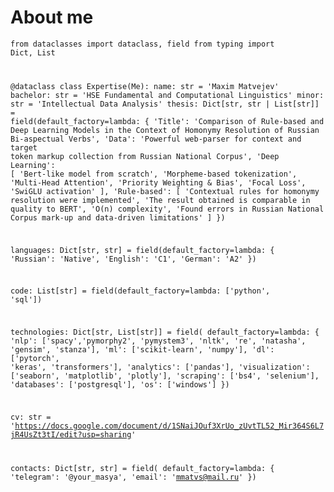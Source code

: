 # About me

<code>from dataclasses import dataclass, field
from typing import Dict, List

@dataclass
class Expertise(Me):
  name: str = 'Maxim Matvejev'
  bachelor: str = 'HSE Fundamental and Computational Linguistics'
  minor: str = 'Intellectual Data Analysis'
  thesis: Dict[str, str | List[str]] = field(default_factory=lambda: {
    'Title': 'Comparison of Rule-based and Deep Learning Models in the Context of Homonymy Resolution of Russian Bi-aspectual Verbs',
    'Data': 'Powerful web-parser for context and target token markup collection from Russian National Corpus',
    'Deep Learning': [
      'Bert-like model from scratch', 
      'Morpheme-based tokenization', 
      'Multi-Head Attention', 
      'Priority Weighting & Bias', 
      'Focal Loss', 
      'SwiGLU activation'
    ],
    'Rule-based': [
      'Contextual rules for homonymy resolution were implemented',
      'The result obtained is comparable in quality to BERT',
      'O(n) complexity',
      'Found errors in Russian National Corpus mark-up and data-driven limitations'
    ]
  })

  languages: Dict[str, str] = field(default_factory=lambda: {
    'Russian': 'Native',
    'English': 'C1',
    'German': 'A2'
  })

  code: List[str] = field(default_factory=lambda: ['python', 'sql'])
  
  technologies: Dict[str, List[str]] = field(
    default_factory=lambda: {
      'nlp': ['spacy','pymorphy2', 'pymystem3', 'nltk', 're', 'natasha', 'gensim', 'stanza'],
      'ml': ['scikit-learn', 'numpy'],
      'dl': ['pytorch', 'keras', 'transformers'],
      'analytics': ['pandas'],
      'visualization': ['seaborn', 'matplotlib', 'plotly'],
      'scraping': ['bs4', 'selenium'],
      'databases': ['postgresql'],
      'os': ['windows']
    })
  
  cv: str = 'https://docs.google.com/document/d/1SNaiJOuf3XrUo_zUvtTL52_Mir364S6L7jR4UsZt3tI/edit?usp=sharing'
  
  contacts: Dict[str, str] = field(
    default_factory=lambda: {
      'telegram': '@your_masya',
      'email': 'mmatvs@mail.ru'
    })
</code>
